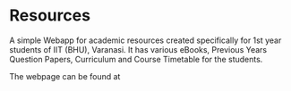 Resources
=========

A simple Webapp for academic resources created specifically for 1st year students of IIT (BHU), Varanasi. It has various eBooks, Previous Years Question Papers, Curriculum and Course Timetable for the students.

The webpage can be found at 


